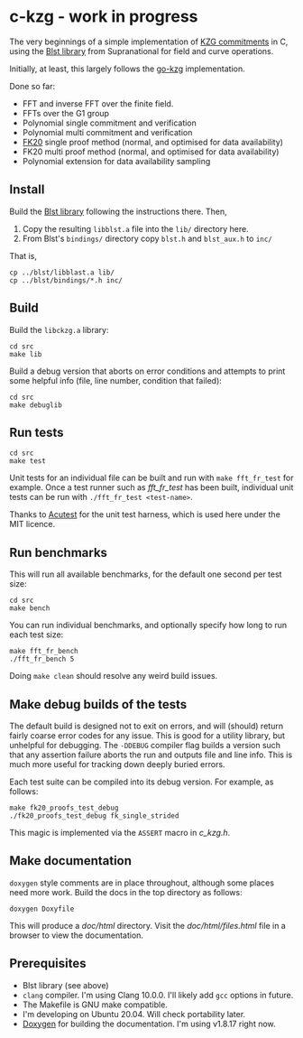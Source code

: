 # c-kzg - work in progress

The very beginnings of a simple implementation of [KZG commitments](https://dankradfeist.de/ethereum/2020/06/16/kate-polynomial-commitments.html) in C, using the [Blst library](https://github.com/supranational/blst) from Supranational for field and curve operations.

Initially, at least, this largely follows the [go-kzg](https://github.com/protolambda/go-kzg) implementation.

Done so far:
  - FFT and inverse FFT over the finite field.
  - FFTs over the G1 group
  - Polynomial single commitment and verification
  - Polynomial multi commitment and verification
  - [FK20](https://github.com/khovratovich/Kate/blob/master/Kate_amortized.pdf) single proof method (normal, and optimised for data availability)
  - FK20 multi proof method (normal, and optimised for data availability)
  - Polynomial extension for data availability sampling

## Install

Build the [Blst library](https://github.com/supranational/blst) following the instructions there. Then,

1. Copy the resulting `libblst.a` file into the `lib/` directory here.
2. From Blst's `bindings/` directory copy `blst.h` and `blst_aux.h` to `inc/`

That is,

```
cp ../blst/libblast.a lib/
cp ../blst/bindings/*.h inc/
```

## Build

Build the `libckzg.a` library:

```
cd src
make lib
```

Build a debug version that aborts on error conditions and attempts to print some helpful info (file, line number, condition that failed):

```
cd src
make debuglib
```

## Run tests

```
cd src
make test
```

Unit tests for an individual file can be built and run with `make fft_fr_test` for example. Once a test runner such as *fft_fr_test* has been built, individual unit tests can be run with `./fft_fr_test <test-name>`.

Thanks to [Acutest](https://github.com/mity/acutest) for the unit test harness, which is used here under the MIT licence.

## Run benchmarks

This will run all available benchmarks, for the default one second per test size:

```
cd src
make bench
```

You can run individual benchmarks, and optionally specify how long to run each test size:

```
make fft_fr_bench
./fft_fr_bench 5
```

Doing `make clean` should resolve any weird build issues.

## Make debug builds of the tests

The default build is designed not to exit on errors, and will (should) return fairly coarse error codes for any issue. This is good for a utility library, but unhelpful for debugging. The `-DDEBUG` compiler flag  builds a version such that any assertion failure aborts the run and outputs file and line info. This is much more useful for tracking down deeply buried errors.

Each test suite can be compiled into its debug version. For example, as follows:

```
make fk20_proofs_test_debug
./fk20_proofs_test_debug fk_single_strided
```

This magic is implemented via the `ASSERT` macro in _c_kzg.h_.

## Make documentation

`doxygen` style comments are in place throughout, although some places need more work. Build the docs in the top directory as follows:

```
doxygen Doxyfile
```

This will produce a _doc/html_ directory. Visit the _doc/html/files.html_ file in a browser to view the documentation.

## Prerequisites

 - Blst library (see above)
 - `clang` compiler. I'm using Clang 10.0.0. I'll likely add `gcc` options in future.
 - The Makefile is GNU make compatible.
 - I'm developing on Ubuntu 20.04. Will check portability later.
 - [Doxygen](https://www.doxygen.nl/index.html) for building the documentation. I'm using v1.8.17 right now.
